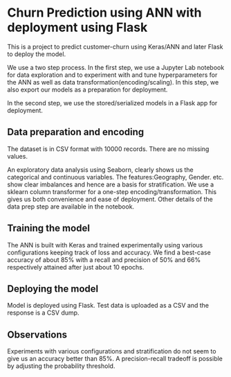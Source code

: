 # Churn Prediction using ANN with deployment using Flask

This is a project to predict customer-churn using Keras/ANN and later Flask to deploy the model.

We use a two step process. In the first step, we use a Jupyter Lab notebook for data exploration and to experiment with and tune hyperparameters for the ANN as well as data transformation(encoding/scaling). In this step, we also export our models as a preparation for deployment. 

In the second step, we use the stored/serialized models in a Flask app for deployment.

## Data preparation and encoding

The dataset is in CSV format with 10000 records. There are no missing values.

An exploratory data analysis using Seaborn, clearly shows us the categorical and continuous variables. The features:Geography, Gender. etc. show clear imbalances and hence are a basis for stratification. We use a sklearn column transformer for a one-step encoding/transformation.
This gives us both convenience and ease of deployment. Other details of the data prep step are available in the notebook.

## Training the model

The ANN is built with Keras and trained experimentally using various configurations keeping track of loss and accuracy. We find a best-case accuracy of about 85% with a recall and precision of 50% and 66% respectively attained after just about 10 epochs. 

## Deploying the model

Model is deployed using Flask. Test data is uploaded as a CSV and the response is a CSV dump. 

## Observations

Experiments with various configurations and stratification do not seem to give us an accuracy better than 85%. A precision-recall tradeoff is possible by adjusting the probability threshold. 

